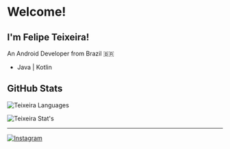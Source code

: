 # Welcome!
## I'm Felipe Teixeira!

<p>An Android Developer from Brazil 🇧🇷</p>

- Java | Kotlin

## GitHub Stats
![Teixeira Languages](https://github-readme-stats.vercel.app/api/top-langs/?username=teixeira0x&layout=compact&langs_count=16&theme=gotham)

![Teixeira Stat's](https://github-readme-stats.vercel.app/api?username=teixeira0x&show_icons=true&theme=gotham&include_all_commits=true&count_private=false)

<hr>

[![Instagram](https://img.shields.io/badge/Instagram-%23E4405F.svg?logo=Instagram&logoColor=white)](https://instagram.com/teixeira0x) 
